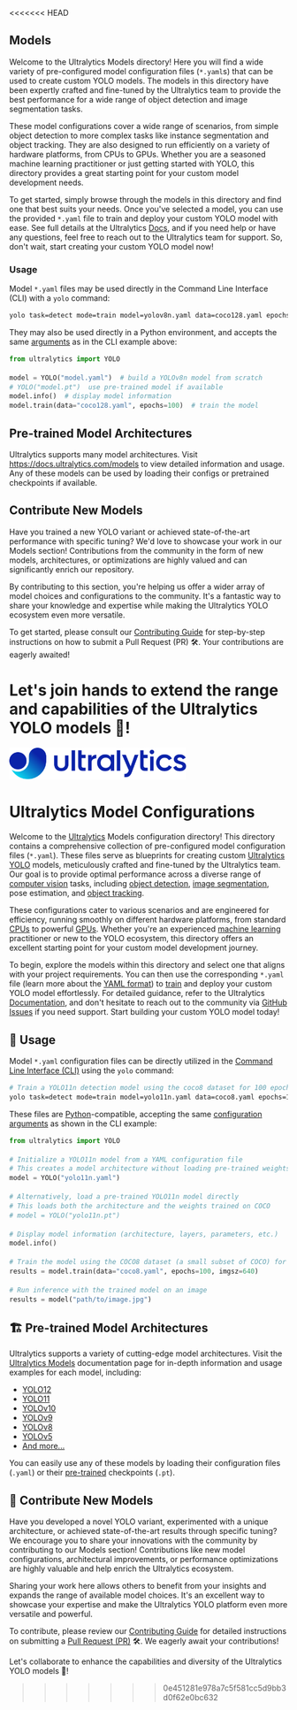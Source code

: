 <<<<<<< HEAD
## Models

Welcome to the Ultralytics Models directory! Here you will find a wide variety of pre-configured model configuration files (`*.yaml`s) that can be used to create custom YOLO models. The models in this directory have been expertly crafted and fine-tuned by the Ultralytics team to provide the best performance for a wide range of object detection and image segmentation tasks.

These model configurations cover a wide range of scenarios, from simple object detection to more complex tasks like instance segmentation and object tracking. They are also designed to run efficiently on a variety of hardware platforms, from CPUs to GPUs. Whether you are a seasoned machine learning practitioner or just getting started with YOLO, this directory provides a great starting point for your custom model development needs.

To get started, simply browse through the models in this directory and find one that best suits your needs. Once you've selected a model, you can use the provided `*.yaml` file to train and deploy your custom YOLO model with ease. See full details at the Ultralytics [Docs](https://docs.ultralytics.com/models), and if you need help or have any questions, feel free to reach out to the Ultralytics team for support. So, don't wait, start creating your custom YOLO model now!

### Usage

Model `*.yaml` files may be used directly in the Command Line Interface (CLI) with a `yolo` command:

```bash
yolo task=detect mode=train model=yolov8n.yaml data=coco128.yaml epochs=100
```

They may also be used directly in a Python environment, and accepts the same [arguments](https://docs.ultralytics.com/usage/cfg/) as in the CLI example above:

```python
from ultralytics import YOLO

model = YOLO("model.yaml")  # build a YOLOv8n model from scratch
# YOLO("model.pt")  use pre-trained model if available
model.info()  # display model information
model.train(data="coco128.yaml", epochs=100)  # train the model
```

## Pre-trained Model Architectures

Ultralytics supports many model architectures. Visit https://docs.ultralytics.com/models to view detailed information and usage. Any of these models can be used by loading their configs or pretrained checkpoints if available.

## Contribute New Models

Have you trained a new YOLO variant or achieved state-of-the-art performance with specific tuning? We'd love to showcase your work in our Models section! Contributions from the community in the form of new models, architectures, or optimizations are highly valued and can significantly enrich our repository.

By contributing to this section, you're helping us offer a wider array of model choices and configurations to the community. It's a fantastic way to share your knowledge and expertise while making the Ultralytics YOLO ecosystem even more versatile.

To get started, please consult our [Contributing Guide](https://docs.ultralytics.com/help/contributing) for step-by-step instructions on how to submit a Pull Request (PR) 🛠️. Your contributions are eagerly awaited!

Let's join hands to extend the range and capabilities of the Ultralytics YOLO models 🙏!
=======
<a href="https://www.ultralytics.com/" target="_blank"><img src="https://raw.githubusercontent.com/ultralytics/assets/main/logo/Ultralytics_Logotype_Original.svg" width="320" alt="Ultralytics logo"></a>

# Ultralytics Model Configurations

Welcome to the [Ultralytics](https://www.ultralytics.com/) Models configuration directory! This directory contains a comprehensive collection of pre-configured model configuration files (`*.yaml`). These files serve as blueprints for creating custom [Ultralytics YOLO](https://docs.ultralytics.com/models/yolo11/) models, meticulously crafted and fine-tuned by the Ultralytics team. Our goal is to provide optimal performance across a diverse range of [computer vision](https://www.ultralytics.com/glossary/computer-vision-cv) tasks, including [object detection](https://docs.ultralytics.com/tasks/detect/), [image segmentation](https://docs.ultralytics.com/tasks/segment/), pose estimation, and [object tracking](https://docs.ultralytics.com/modes/track/).

These configurations cater to various scenarios and are engineered for efficiency, running smoothly on different hardware platforms, from standard [CPUs](https://en.wikipedia.org/wiki/Central_processing_unit) to powerful [GPUs](https://www.ultralytics.com/glossary/gpu-graphics-processing-unit). Whether you're an experienced [machine learning](https://en.wikipedia.org/wiki/Machine_learning) practitioner or new to the YOLO ecosystem, this directory offers an excellent starting point for your custom model development journey.

To begin, explore the models within this directory and select one that aligns with your project requirements. You can then use the corresponding `*.yaml` file (learn more about the [YAML format](https://www.ultralytics.com/glossary/yaml)) to [train](https://docs.ultralytics.com/modes/train/) and deploy your custom YOLO model effortlessly. For detailed guidance, refer to the Ultralytics [Documentation](https://docs.ultralytics.com/), and don't hesitate to reach out to the community via [GitHub Issues](https://github.com/ultralytics/ultralytics/issues) if you need support. Start building your custom YOLO model today!

## 🚀 Usage

Model `*.yaml` configuration files can be directly utilized in the [Command Line Interface (CLI)](https://docs.ultralytics.com/usage/cli/) using the `yolo` command:

```bash
# Train a YOLO11n detection model using the coco8 dataset for 100 epochs
yolo task=detect mode=train model=yolo11n.yaml data=coco8.yaml epochs=100 imgsz=640
```

These files are [Python](https://www.python.org/)-compatible, accepting the same [configuration arguments](https://docs.ultralytics.com/usage/cfg/) as shown in the CLI example:

```python
from ultralytics import YOLO

# Initialize a YOLO11n model from a YAML configuration file
# This creates a model architecture without loading pre-trained weights
model = YOLO("yolo11n.yaml")

# Alternatively, load a pre-trained YOLO11n model directly
# This loads both the architecture and the weights trained on COCO
# model = YOLO("yolo11n.pt")

# Display model information (architecture, layers, parameters, etc.)
model.info()

# Train the model using the COCO8 dataset (a small subset of COCO) for 100 epochs
results = model.train(data="coco8.yaml", epochs=100, imgsz=640)

# Run inference with the trained model on an image
results = model("path/to/image.jpg")
```

## 🏗️ Pre-trained Model Architectures

Ultralytics supports a variety of cutting-edge model architectures. Visit the [Ultralytics Models](https://docs.ultralytics.com/models/) documentation page for in-depth information and usage examples for each model, including:

- [YOLO12](https://docs.ultralytics.com/models/yolo12/)
- [YOLO11](https://docs.ultralytics.com/models/yolo11/)
- [YOLOv10](https://docs.ultralytics.com/models/yolov10/)
- [YOLOv9](https://docs.ultralytics.com/models/yolov9/)
- [YOLOv8](https://docs.ultralytics.com/models/yolov8/)
- [YOLOv5](https://docs.ultralytics.com/models/yolov5/)
- [And more...](https://docs.ultralytics.com/models/)

You can easily use any of these models by loading their configuration files (`.yaml`) or their [pre-trained](https://docs.pytorch.org/tutorials/beginner/transfer_learning_tutorial.html) checkpoints (`.pt`).

## 🤝 Contribute New Models

Have you developed a novel YOLO variant, experimented with a unique architecture, or achieved state-of-the-art results through specific tuning? We encourage you to share your innovations with the community by contributing to our Models section! Contributions like new model configurations, architectural improvements, or performance optimizations are highly valuable and help enrich the Ultralytics ecosystem.

Sharing your work here allows others to benefit from your insights and expands the range of available model choices. It's an excellent way to showcase your expertise and make the Ultralytics YOLO platform even more versatile and powerful.

To contribute, please review our [Contributing Guide](https://docs.ultralytics.com/help/contributing/) for detailed instructions on submitting a [Pull Request (PR)](https://docs.github.com/en/pull-requests/collaborating-with-pull-requests/proposing-changes-to-your-work-with-pull-requests/about-pull-requests) 🛠️. We eagerly await your contributions!

Let's collaborate to enhance the capabilities and diversity of the Ultralytics YOLO models 🙏!
>>>>>>> 0e451281e978a7c5f581cc5d9bb3d0f62e0bc632
